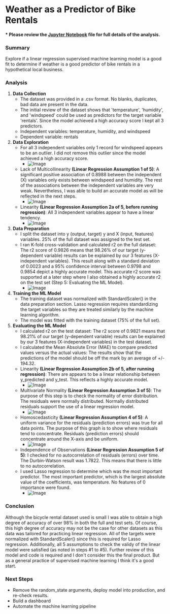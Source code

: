 # Weather as a Predictor of Bike Rentals

#### * Please review the [Jupyter Notebook](https://github.com/amjavier/ml_supervised_linearregression_01/blob/master/RegressionModel_LinearRegression_Example.ipynb) file for full details of the analysis. 

### Summary
Explore if a linear regression supervised machine learning model is a good fit to determine if weather is a good predictor of bike rentals in a hypothetical local business.

### Analysis
1. **Data Collection**
   * The dataset was provided in a .csv format. No blanks, duplicates, bad data are present in the data.
   * The initial review of the dataset shows that 'temperature', 'humidity', and 'windspeed' could be used as predictors for the target variable 'rentals'. Since the model achieved a high accuracy score I kept all 3 predictors.
   * Independent variables: temperature, humidity, and windspeed
   * Dependent variable: rentals
2. **Data Exploration**
   * For all 3 independent variables only 1 record for windspeed appears to be an outlier. I did not remove this outlier since the model achieved a high accuracy score.
     * ![Image](./img/dataexploration_01.PNG)
   * Lack of Multicollinearity **(Linear Regression Assumption 1 of 5)**: A significant positive association of 0.8988 between the independent (X) variables only exists between windspeed and humidity. The rest of the associations between the independent variables are very weak. Nevertheless, I was able to build an accurate model as will be reflected in the next steps.
     * ![Image](./img/dataexploration_02.PNG)
   * Linearity **(Linear Regression Assumption 2a of 5, before running regression)**: All 3 independent variables appear to have a linear tendency.
     * ![Image](./img/dataexploration_03.PNG)
3. **Data Preparation**
   * I split the dataset into y (output, target) y and X (input, features) variables. 25% of the full dataset was assigned to the test set.
   * I ran K-fold cross-validation and calculated r2 on the full dataset: The r2 score of 0.9826 means that 98.26% of our target (y-dependent variable) results can be explained by our 3 features (X-independent variables). This result along with a standard deviation of 0.0023 and a 95% confidence interval between 0.9798 and 0.9854 depict a highly accurate model. This accurate r2 score was supported at a later step where I also obtained a highly accurate r2 on the test set (Step 5: Evaluating the ML Model).  
     * ![Image](./img/datapreparation_01.PNG)
4. **Training the ML Model**
   * The training dataset was normalized with StandardScaler() in the data preparation section. Lasso regression requires standardizing the target variables so they are treated similarly by the machine learning algorithm.
   * The model was fitted with the training dataset (75% of the full set).
5. **Evaluating the ML Model**
   * I calculated r2 on the test dataset: The r2 score of 0.9821 means that 98.21% of our target (y-dependent variable) results can be explained by our 3 features (X-independent variables) in the test dataset.
   * I calculated the Mean Absolute Error (MAE) to compare predicted values versus the actual values: The results show that the predictions of the model should be off the mark by an average of +/- 194.32.
   * Linearity **(Linear Regression Assumption 2b of 5, after running regression)**: There are appears to be a linear relationship between y_predicted and y_test. This reflects a highly accurate model.
     * ![Image](./img/evaluatingml_01.PNG)
   * Multivariate Normality **(Linear Regression Assumption 3 of 5)**: The purpose of this step is to check the normality of error distribution. The residuals were normally distributed. Normally distributed residuals support the use of a linear regression model.
     * ![Image](./img/evaluatingml_02.PNG)
   * Homoscedasticity **(Linear Regression Assumption 4 of 5)**: A uniform variance for the residuals (prediction errors) was true for all data points. The purpose of this graph is to show where residuals tend to concentrate. Residuals (prediction errors) should concentrate around the X-axis and be uniform.
     * ![Image](./img/evaluatingml_03.PNG)
   * Independence of Observations **(Linear Regression Assumption 5 of 5)**: I checked for no autocorrelation of residuals (errors) over time. The Durbin-Watson result was 1.7822. This means that there is little to no autocorrelation.
   * I used Lasso regression to determine which was the most important predictor. The most important predictor, which is the largest absolute value of the coefficients, was temperature. No features of 0 importance were found.
     * ![Image](./img/evaluatingml_04.PNG)

### Conclusion
Although the bicycle rental dataset used is small I was able to obtain a high degree of accuracy of over 98% in both the full and test sets. Of course, this high degree of accuracy may not be the case for other datasets as this data was tailored for practicing linear regression. All of the targets were normalized with StandardScaler() since this is required for Lasso regression. Additionally, all 5 assumptions to check the validy of the linear model were satisfied (as noted in steps #1 to #5). Further review of this model and code is required and I don't consider this the final product. But as a general practice of supervised machine learning I think it's a good start.

### Next Steps
* Remove the random_state arguments, deploy model into production, and re-check results.
* Build a dashboard
* Automate the machine learning pipeline  